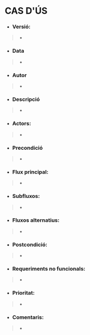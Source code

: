 # **CAS D'ÚS**

- ### **Versió:**
> -

- ### **Data**
> -

- ### **Autor** 
> -

- ### **Descripció**
> -

- ### **Actors:** 
> -

- ### **Precondició** 
> -

- ### **Flux principal:** 
> -

- ### **Subfluxos:** 
> -

- ### **Fluxos alternatius:** 
> -

- ### **Postcondició:** 
> -

- ### **Requeriments no funcionals:** 
> -

- ### **Prioritat:** 
> -

- ### **Comentaris:** 
> -
